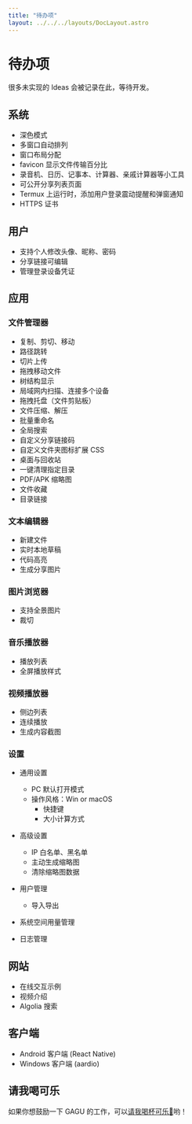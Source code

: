 ```yaml
---
title: "待办项"
layout: ../../../layouts/DocLayout.astro
---
```


# 待办项

很多未实现的 Ideas 会被记录在此，等待开发。

## 系统

- 深色模式
- 多窗口自动排列
- 窗口布局分配
- favicon 显示文件传输百分比
- 录音机、日历、记事本、计算器、亲戚计算器等小工具
- 可公开分享列表页面
- Termux 上运行时，添加用户登录震动提醒和弹窗通知
- HTTPS 证书

## 用户

- 支持个人修改头像、昵称、密码
- 分享链接可编辑
- 管理登录设备凭证

## 应用

### 文件管理器

- 复制、剪切、移动
- 路径跳转
- 切片上传
- 拖拽移动文件
- 树结构显示
- 局域网内扫描、连接多个设备
- 拖拽托盘（文件剪贴板）
- 文件压缩、解压
- 批量重命名
- 全局搜索
- 自定义分享链接码
- 自定义文件夹图标扩展 CSS
- 桌面与回收站
- 一键清理指定目录
- PDF/APK 缩略图
- 文件收藏
- 目录链接

### 文本编辑器

- 新建文件
- 实时本地草稿
- 代码高亮
- 生成分享图片

### 图片浏览器

- 支持全景图片
- 裁切

### 音乐播放器

- 播放列表
- 全屏播放样式

### 视频播放器

- 侧边列表
- 连续播放
- 生成内容截图

### 设置

- 通用设置
  - PC 默认打开模式
  - 操作风格：Win or macOS
    - 快捷键
    - 大小计算方式

- 高级设置
  - IP 白名单、黑名单
  - 主动生成缩略图
  - 清除缩略图数据

- 用户管理
  - 导入导出

- 系统空间用量管理

- 日志管理

## 网站

- 在线交互示例
- 视频介绍
- Algolia 搜索

## 客户端

- Android 客户端 (React Native)
- Windows 客户端 (aardio)

## 请我喝可乐

如果你想鼓励一下 GAGU 的工作，可以[请我喝杯可乐🥤](https://jisuowei.com/cola?from=gagu)哟！
